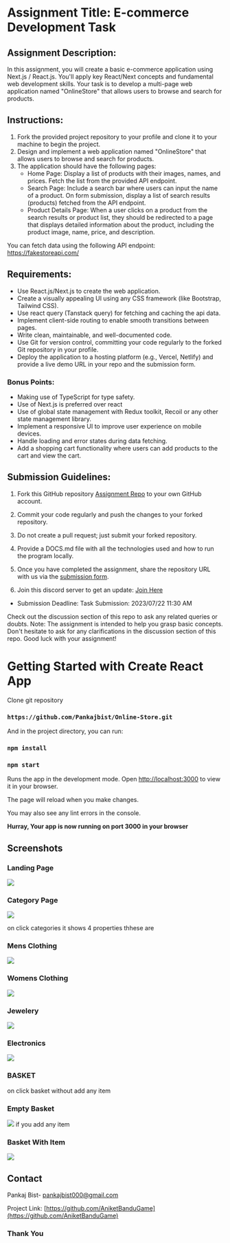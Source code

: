 
# Assignment Title: E-commerce Development Task

## Assignment Description:

In this assignment, you will create a basic e-commerce application using Next.js / React.js. You'll apply key React/Next concepts and fundamental web development skills. Your task is to develop a multi-page web application named "OnlineStore" that allows users to browse and search for products.

## Instructions:

1. Fork the provided project repository to your profile and clone it to your machine to begin the project.
2. Design and implement a web application named "OnlineStore" that allows users to browse and search for products.
3. The application should have the following pages:
   - Home Page: Display a list of products with their images, names, and prices. Fetch the list from the provided API endpoint.
   - Search Page: Include a search bar where users can input the name of a product. On form submission, display a list of search results (products) fetched from the API endpoint.
   - Product Details Page: When a user clicks on a product from the search results or product list, they should be redirected to a page that displays detailed information about the product, including the product image, name, price, and description.

You can fetch data using the following API endpoint: https://fakestoreapi.com/

## Requirements:

- Use React.js/Next.js to create the web application.
- Create a visually appealing UI using any CSS framework (like Bootstrap, Tailwind CSS).
- Use react query (Tanstack query) for fetching and caching the api data.
- Implement client-side routing to enable smooth transitions between pages.
- Write clean, maintainable, and well-documented code.
- Use Git for version control, committing your code regularly to the forked Git repository in your profile.
- Deploy the application to a hosting platform (e.g., Vercel, Netlify) and provide a live demo URL in your repo and the submission form.

### Bonus Points:

- Making use of TypeScript for type safety.
- Use of Next.js is preferred over react
- Use of global state management with Redux toolkit, Recoil or any other state management library.
- Implement a responsive UI to improve user experience on mobile devices.
- Handle loading and error states during data fetching.
- Add a shopping cart functionality where users can add products to the cart and view the cart.

## Submission Guidelines:

1. Fork this GitHub repository [Assignment Repo](https://github.com/internsathi/frontend-assignment) to your own GitHub account.
2. Commit your code regularly and push the changes to your forked repository.
3. Do not create a pull request; just submit your forked repository.
4. Provide a DOCS.md file with all the technologies used and how to run the program locally.
5. Once you have completed the assignment, share the repository URL with us via the [submission form](https://forms.gle/r5ENHoDewE5swP9x7).

6. Join this discord server to get an update: [Join Here ](https://discord.gg/5qbGZP7V8g)

- Submission Deadline: Task Submission: 2023/07/22 11:30 AM

Check out the discussion section of this repo to ask any related queries or doubts.
Note: The assignment is intended to help you grasp basic concepts. Don't hesitate to ask for any clarifications in the discussion section of this repo. Good luck with your assignment!





# Getting Started with Create React App
Clone git repository
### `https://github.com/Pankajbist/Online-Store.git`
And in the project directory, you can run:
### `npm install`
### `npm start`

Runs the app in the development mode.
Open [http://localhost:3000](http://localhost:3000) to view it in your browser.

The page will reload when you make changes.

You may also see any lint errors in the console.

**Hurray, Your app is now running on port 3000 in your browser**

## Screenshots

### Landing Page

![](screenshots/home.png)





### Category Page

![](screenshots/categories.png)

on click categories it shows 4 properties thhese are
### Mens Clothing
![](screenshots/mens.png)
### Womens Clothing
![](screenshots/womens.png)
### Jewelery
![](screenshots/jwelery.png)
### Electronics
![](screenshots/electronics.png)
### BASKET
on click basket without add any item 
### Empty Basket
![](screenshots/basketempty.png)
if you add any item
### Basket With Item
![](screenshots/basket.png)

## Contact
Pankaj Bist- pankajbist000@gmail.com

Project Link: [https://github.com/AniketBanduGame](https://github.com/AniketBanduGame)


### Thank You 
